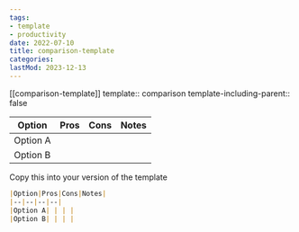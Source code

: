 ```yaml
---
tags:
- template
- productivity
date: 2022-07-10
title: comparison-template
categories:
lastMod: 2023-12-13
---
```

[[comparison-template]]
template:: comparison
template-including-parent:: false

|Option|Pros|Cons|Notes|
|--|--|--|--|
|Option A| | | | 
|Option B| | | |

Copy this into your version of the template

```md
|Option|Pros|Cons|Notes|
|--|--|--|--|
|Option A| | | | 
|Option B| | | |
```
